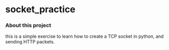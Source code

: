 # socket_practice

### About this project
this is a simple exercise to learn how to create a TCP socket in python, and sending HTTP packets.
